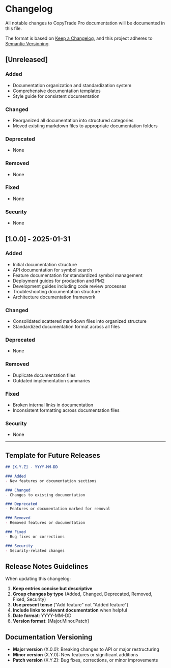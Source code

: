 # Changelog

All notable changes to CopyTrade Pro documentation will be documented in this file.

The format is based on [Keep a Changelog](https://keepachangelog.com/en/1.0.0/),
and this project adheres to [Semantic Versioning](https://semver.org/spec/v2.0.0.html).

## [Unreleased]

### Added
- Documentation organization and standardization system
- Comprehensive documentation templates
- Style guide for consistent documentation

### Changed
- Reorganized all documentation into structured categories
- Moved existing markdown files to appropriate documentation folders

### Deprecated
- None

### Removed
- None

### Fixed
- None

### Security
- None

## [1.0.0] - 2025-01-31

### Added
- Initial documentation structure
- API documentation for symbol search
- Feature documentation for standardized symbol management
- Deployment guides for production and PM2
- Development guides including code review processes
- Troubleshooting documentation structure
- Architecture documentation framework

### Changed
- Consolidated scattered markdown files into organized structure
- Standardized documentation format across all files

### Deprecated
- None

### Removed
- Duplicate documentation files
- Outdated implementation summaries

### Fixed
- Broken internal links in documentation
- Inconsistent formatting across documentation files

### Security
- None

---

## Template for Future Releases

```markdown
## [X.Y.Z] - YYYY-MM-DD

### Added
- New features or documentation sections

### Changed
- Changes to existing documentation

### Deprecated
- Features or documentation marked for removal

### Removed
- Removed features or documentation

### Fixed
- Bug fixes or corrections

### Security
- Security-related changes
```

## Release Notes Guidelines

When updating this changelog:

1. **Keep entries concise but descriptive**
2. **Group changes by type** (Added, Changed, Deprecated, Removed, Fixed, Security)
3. **Use present tense** ("Add feature" not "Added feature")
4. **Include links to relevant documentation** when helpful
5. **Date format**: YYYY-MM-DD
6. **Version format**: [Major.Minor.Patch]

## Documentation Versioning

- **Major version** (X.0.0): Breaking changes to API or major restructuring
- **Minor version** (X.Y.0): New features or significant additions
- **Patch version** (X.Y.Z): Bug fixes, corrections, or minor improvements